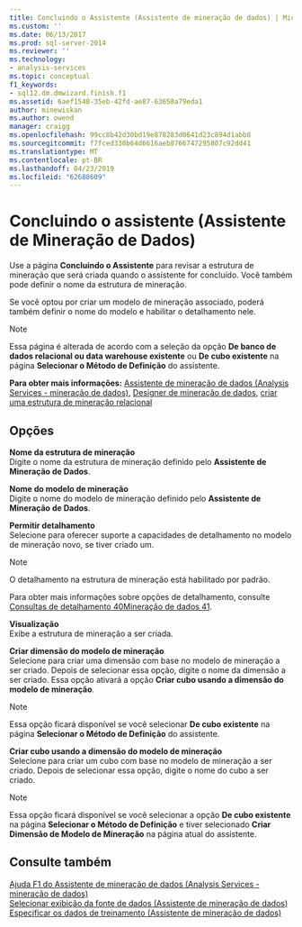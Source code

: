 ```yaml
---
title: Concluindo o Assistente (Assistente de mineração de dados) | Microsoft Docs
ms.custom: ''
ms.date: 06/13/2017
ms.prod: sql-server-2014
ms.reviewer: ''
ms.technology:
- analysis-services
ms.topic: conceptual
f1_keywords:
- sql12.dm.dmwizard.finish.f1
ms.assetid: 6aef1548-35eb-42fd-ae87-63650a79eda1
author: minewiskan
ms.author: owend
manager: craigg
ms.openlocfilehash: 99cc8b42d30bd19e878283d0641d23c894d1abb8
ms.sourcegitcommit: f7fced330b64d6616aeb8766747295807c92dd41
ms.translationtype: MT
ms.contentlocale: pt-BR
ms.lasthandoff: 04/23/2019
ms.locfileid: "62680609"
---
```

# <a name="completing-the-wizard-data-mining-wizard"></a>Concluindo o assistente (Assistente de Mineração de Dados)
  Use a página **Concluindo o Assistente** para revisar a estrutura de mineração que será criada quando o assistente for concluído. Você também pode definir o nome da estrutura de mineração.  
  
 Se você optou por criar um modelo de mineração associado, poderá também definir o nome do modelo e habilitar o detalhamento nele.  
  
> [!NOTE]  
>  Essa página é alterada de acordo com a seleção da opção **De banco de dados relacional ou data warehouse existente** ou **De cubo existente** na página **Selecionar o Método de Definição** do assistente.  
  
 **Para obter mais informações:** [Assistente de mineração de dados &#40;Analysis Services - mineração de dados&#41;](data-mining/data-mining-wizard-analysis-services-data-mining.md), [Designer de mineração de dados](data-mining/data-mining-designer.md), [criar uma estrutura de mineração relacional](data-mining/create-a-relational-mining-structure.md)  
  
## <a name="options"></a>Opções  
 **Nome da estrutura de mineração**  
 Digite o nome da estrutura de mineração definido pelo **Assistente de Mineração de Dados**.  
  
 **Nome do modelo de mineração**  
 Digite o nome do modelo de mineração definido pelo **Assistente de Mineração de Dados**.  
  
 **Permitir detalhamento**  
 Selecione para oferecer suporte a capacidades de detalhamento no modelo de mineração novo, se tiver criado um.  
  
> [!NOTE]  
>  O detalhamento na estrutura de mineração está habilitado por padrão.  
  
 Para obter mais informações sobre opções de detalhamento, consulte [Consultas de detalhamento  40Mineração de dados 41](data-mining/drillthrough-queries-data-mining.md).  
  
 **Visualização**  
 Exibe a estrutura de mineração a ser criada.  
  
 **Criar dimensão do modelo de mineração**  
 Selecione para criar uma dimensão com base no modelo de mineração a ser criado. Depois de selecionar essa opção, digite o nome da dimensão a ser criado. Essa opção ativará a opção **Criar cubo usando a dimensão do modelo de mineração**.  
  
> [!NOTE]  
>  Essa opção ficará disponível se você selecionar **De cubo existente** na página **Selecionar o Método de Definição** do assistente.  
  
 **Criar cubo usando a dimensão do modelo de mineração**  
 Selecione para criar um cubo com base no modelo de mineração a ser criado. Depois de selecionar essa opção, digite o nome do cubo a ser criado.  
  
> [!NOTE]  
>  Essa opção ficará disponível se você selecionar a opção **De cubo existente** na página **Selecionar o Método de Definição** e tiver selecionado **Criar Dimensão de Modelo de Mineração** na página atual do assistente.  
  
## <a name="see-also"></a>Consulte também  
 [Ajuda F1 do Assistente de mineração de dados &#40;Analysis Services - mineração de dados&#41;](data-mining-wizard-f1-help-analysis-services-data-mining.md)   
 [Selecionar exibição da fonte de dados &#40;Assistente de mineração de dados&#41;](select-data-source-view-data-mining-wizard.md)   
 [Especificar os dados de treinamento &#40;Assistente de mineração de dados&#41;](specify-the-training-data-data-mining-wizard.md)  
  
  
